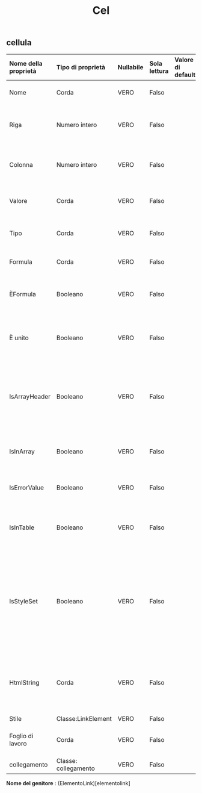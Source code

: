 ﻿---
title: Cel
second_title: Aspose.Cells Cloud Documen
type: docs
url: /it/specification/model/cell/
description: "Aspose.Cells Specifica modello Cloud: Cell. Gestisci facilmente Excel e altri fogli di calcolo con funzionalità come apertura, generazione, modifica, divisione, unione, confronto e conversione"
weight: 50
---
## **cellula**

 

| Nome della proprietà| Tipo di proprietà| Nullabile| Sola lettura| Valore di default| Descrizione|
|:- |:- |:- |:- |:- |:- |
| Nome| Corda| VERO| Falso|| Ottiene il nome della cella.|
| Riga| Numero intero| VERO| Falso|| Ottiene il numero di riga (in base zero) della cella.|
| Colonna| Numero intero| VERO| Falso|| Ottiene il numero di colonna (in base zero) della cella.|
| Valore| Corda| VERO| Falso|| Ottiene il valore contenuto in questa cella.|
| Tipo| Corda| VERO| Falso|| Rappresenta il tipo di valore della cella.|
|Formula| Corda| VERO| Falso|| Ottiene o imposta una formula di .|
| ÈFormula| Booleano| VERO| Falso|| Rappresenta se la cella specificata contiene una formula.|
| È unito| Booleano| VERO| Falso|| Controlla se una cella fa parte di un intervallo unito o meno.|
| IsArrayHeader| Booleano| VERO| Falso|| Indica che la formula della cella è una formula di matrice ed è la prima cella della matrice.|
| IsInArray| Booleano| VERO| Falso|| Indica se la formula della cella è una formula di matrice.|
| IsErrorValue| Booleano| VERO| Falso|| Controlla se il valore di questa cella è un errore.|
| IsInTable| Booleano| VERO| Falso|| Indica se questa cella fa parte della formula della tabella.|
| IsStyleSet| Booleano| VERO| Falso|| Indica se lo stile della cella è impostato. Se restituisce false, significa che questa cella ha un formato di cella predefinito.|
| HtmlString| Corda| VERO| Falso|| Ottiene e imposta la stringa html che contiene dati e alcuni formati in questa cella.|
| Stile| Classe:LinkElement| VERO| Falso|||
| Foglio di lavoro| Corda| VERO| Falso|| Ottiene il foglio di lavoro padre.|
| collegamento| Classe: collegamento| VERO| Falso|||

**Nome del genitore** : (ElementoLink)[elementolink]